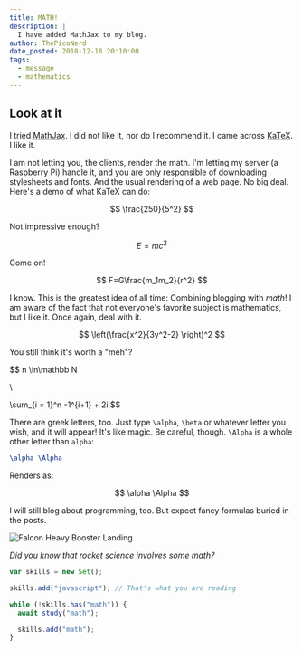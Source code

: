 ```yaml
---
title: MATH!
description: |
  I have added MathJax to my blog.
author: ThePicoNerd
date_posted: 2018-12-18 20:10:00
tags:
  - message
  - mathematics
---
```


## Look at it

I tried [MathJax](https://www.mathjax.org). I did not like it, nor do I recommend it. I came across [KaTeX](https://katex.org). I like it.

I am not letting you, the clients, render the math. I'm letting my server (a Raspberry Pi) handle it, and you are only responsible of downloading stylesheets and fonts. And the usual rendering of a web page. No big deal. Here's a demo of what KaTeX can do:

$$
\frac{250}{5^2}
$$

Not impressive enough?

$$
E=mc^2
$$

Come on!

$$
F=G\frac{m_1m_2}{r^2}
$$

I know. This is the greatest idea of all time: Combining blogging with _math_! I am aware of the fact that not everyone's favorite subject is mathematics, but I like it. Once again, deal with it.

$$
\left(\frac{x^2}{3y^2-2} \right)^2
$$

You still think it's worth a "meh"?

$$
n \in\mathbb N

\\

\sum_{i = 1}^n -1^{i+1} + 2i
$$

There are greek letters, too. Just type `\alpha`, `\beta` or whatever letter you wish, and it will appear! It's like magic. Be careful, though. `\Alpha` is a whole other letter than `alpha`:

```tex
\alpha \Alpha
```

Renders as:

$$
\alpha \Alpha 
$$

I will still blog about programming, too. But expect fancy formulas buried in the posts.

![Falcon Heavy Booster Landing](https://images.unsplash.com/photo-1517976547714-720226b864c1?ixlib=rb-1.2.1&q=85&fm=jpg&crop=entropy&cs=srgb)

*Did you know that rocket science involves some math?*


```javascript
var skills = new Set();

skills.add("javascript"); // That's what you are reading

while (!skills.has("math")) {
  await study("math");

  skills.add("math");
}
```
